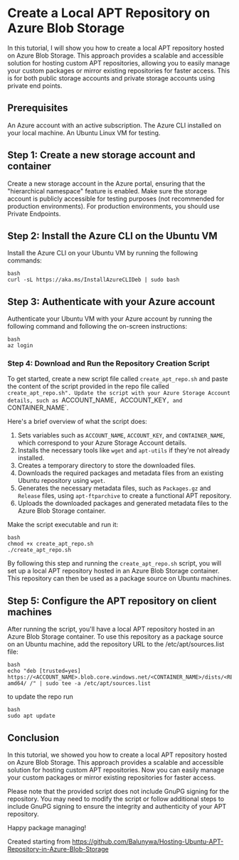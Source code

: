 # Create a Local APT Repository on Azure Blob Storage
In this tutorial, I will show you how to create a local APT repository hosted on Azure Blob Storage. This approach provides a scalable and accessible solution for hosting custom APT repositories, allowing you to easily manage your custom packages or mirror existing repositories for faster access. This is for both public storage accounts and private storage accounts using private end points.

## Prerequisites

An Azure account with an active subscription.
The Azure CLI installed on your local machine.
An Ubuntu Linux VM for testing.

## Step 1: Create a new storage account and container
Create a new storage account in the Azure portal, ensuring that the "hierarchical namespace" feature is enabled. Make sure the storage account is publicly accessible for testing purposes (not recommended for production environments). For production environments, you should use Private Endpoints.

## Step 2: Install the Azure CLI on the Ubuntu VM

Install the Azure CLI on your Ubuntu VM by running the following commands:

```
bash
curl -sL https://aka.ms/InstallAzureCLIDeb | sudo bash
```
  
## Step 3: Authenticate with your Azure account

Authenticate your Ubuntu VM with your Azure account by running the following command and following the on-screen instructions:

```
bash
az login
```

### Step 4: Download and Run the Repository Creation Script

To get started, create a new script file called `create_apt_repo.sh` and paste the content of the script provided in the repo file called `create_apt_repo.sh". Update the script with your Azure Storage Account details, such as `ACCOUNT_NAME`, `ACCOUNT_KEY`, and `CONTAINER_NAME`. 

Here's a brief overview of what the script does:

1. Sets variables such as `ACCOUNT_NAME`, `ACCOUNT_KEY`, and `CONTAINER_NAME`, which correspond to your Azure Storage Account details.
2. Installs the necessary tools like `wget` and `apt-utils` if they're not already installed.
3. Creates a temporary directory to store the downloaded files.
4. Downloads the required packages and metadata files from an existing Ubuntu repository using `wget`.
5. Generates the necessary metadata files, such as `Packages.gz` and `Release` files, using `apt-ftparchive` to create a functional APT repository.
6. Uploads the downloaded packages and generated metadata files to the Azure Blob Storage container.

Make the script executable and run it:

```
bash
chmod +x create_apt_repo.sh
./create_apt_repo.sh
```


By following this step and running the `create_apt_repo.sh` script, you will set up a local APT repository hosted in an Azure Blob Storage container. This repository can then be used as a package source on Ubuntu machines.

## Step 5: Configure the APT repository on client machines

After running the script, you'll have a local APT repository hosted in an Azure Blob Storage container. To use this repository as a package source on an Ubuntu machine, add the repository URL to the /etc/apt/sources.list file:

```
bash
echo "deb [trusted=yes] https://<ACCOUNT_NAME>.blob.core.windows.net/<CONTAINER_NAME>/dists/<RELEASE_NAME>/main/binary-amd64/ /" | sudo tee -a /etc/apt/sources.list
```


to update the repo run

```
bash
sudo apt update
```

## Conclusion

In this tutorial, we showed you how to create a local APT repository hosted on Azure Blob Storage. This approach provides a scalable and accessible solution for hosting custom APT repositories. Now you can easily manage your custom packages or mirror existing repositories for faster access.

Please note that the provided script does not include GnuPG signing for the repository. You may need to modify the script or follow additional steps to include GnuPG signing to ensure the integrity and authenticity of your APT repository.

Happy package managing!

Created starting from https://github.com/Balunywa/Hosting-Ubuntu-APT-Repository-in-Azure-Blob-Storage

